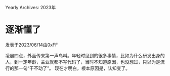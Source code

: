 Yearly Archives: 2023年

# 逐渐懂了
发表于2023/06/14由0xFF

凌晨四点，外面传来第一声鸟叫。年轻时见到的很多事情，比如为什么研发出身的人，到一定年龄，主业就都不写代码了，当时不知道原因，也没想过，只以为是流行的那一句“干不动了”。
现在才明白，根本原因是，认知变了。

